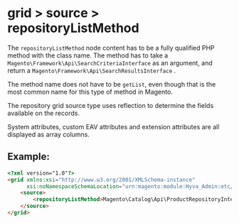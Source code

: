 # grid > source > repositoryListMethod

The `repositoryListMethod` node content has to be a fully qualified PHP method with the class name. The method has to take a `Magento\Framework\Api\SearchCriteriaInterface` as an argument, and return a `Magento\Framework\Api\SearchResultsInterface` .

The method name does not have to be `getList`, even though that is the most common name for this type of method in Magento.

The repository grid source type uses reflection to determine the fields available on the records.

System attributes, custom EAV attributes and extension attributes are all displayed as array columns.

## Example:

```html
<?xml version="1.0"?>
<grid xmlns:xsi="http://www.w3.org/2001/XMLSchema-instance"
      xsi:noNamespaceSchemaLocation="urn:magento:module:Hyva_Admin:etc/hyva-grid.xsd">
    <source>
        <repositoryListMethod>Magento\Catalog\Api\ProductRepositoryInterface::getList</repositoryListMethod>
    </source>
</grid>
```

